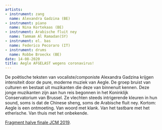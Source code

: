 ```yaml
---
artists:
- instrument: zang
  name: Alexandra Gadzina (BE)
- instrument: piano
  name: Nina Kortekaas (BE)
- instrument: Arabische fluit ney
  name: Tammam Al Ramadan(SY)
- instrument: el. bas
  name: Federico Pecoraro (IT)
- instrument: drums
  name: Robbe Broeckx (BE)
date: 14-08-2020
title: Aegle AFGELAST wegens coronavirus!
---
```

De poëtische teksten van vocaliste/componiste Alexandra Gadzina krijgen intensiteit door de pure, moderne 
muziek van Aegle. De groep bruist van culturen en bestaat uit muzikanten die deze van binnenuit kennen. Deze 
jonge muzikanten zijn aan hun reis begonnen in het Koninklijk Conservatorium van Brussel. Ze vlechten steeds 
intrigerende kleuren in hun sound, soms is dat de Chinese sheng, soms de Arabische fluit ney. Kortom: Aegle 
is een ontmoeting. Van woord met klank. Van het tastbare met het etherische. Van thuis met het onbekende.

[Fragment halve finale JCM 2019](https://www.youtube.com/watch?v=jWZHuRqbeXI).